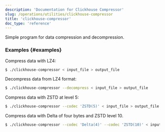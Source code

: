 ```yaml
---
description: 'Documentation for Clickhouse Compressor'
slug: /operations/utilities/clickhouse-compressor
title: 'clickhouse-compressor'
doc_type: 'reference'
---
```


Simple program for data compression and decompression.

### Examples {#examples}

Compress data with LZ4:
```bash
$ ./clickhouse-compressor < input_file > output_file
```

Decompress data from LZ4 format:
```bash
$ ./clickhouse-compressor --decompress < input_file > output_file
```

Compress data with ZSTD at level 5:

```bash
$ ./clickhouse-compressor --codec 'ZSTD(5)' < input_file > output_file
```

Compress data with Delta of four bytes and ZSTD level 10.

```bash
$ ./clickhouse-compressor --codec 'Delta(4)' --codec 'ZSTD(10)' < input_file > output_file
```
